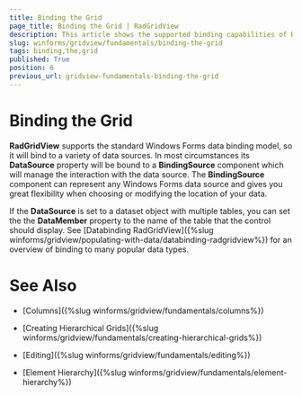 ```yaml
---
title: Binding the Grid
page_title: Binding the Grid | RadGridView
description: This article shows the supported binding capabilities of RadGridView.
slug: winforms/gridview/fundamentals/binding-the-grid
tags: binding,the,grid
published: True
position: 6
previous_url: gridview-fundamentals-binding-the-grid
---
```


# Binding the Grid


__RadGridView__ supports the standard Windows Forms data binding model, so it will bind to a variety of data sources. In most circumstances its __DataSource__ property will be bound to a __BindingSource__ component which will manage the interaction with the data source. The __BindingSource__ component can represent any Windows Forms data source and gives you great flexibility when choosing or modifying the location of your data.


If the __DataSource__ is set to a dataset object with multiple tables, you can set the the __DataMember__ property to the name of the table that the control should display. See [Databinding RadGridView]({%slug winforms/gridview/populating-with-data/databinding-radgridview%}) for an overview of binding to many popular data types.

# See Also
* [Columns]({%slug winforms/gridview/fundamentals/columns%})

* [Creating Hierarchical Grids]({%slug winforms/gridview/fundamentals/creating-hierarchical-grids%})

* [Editing]({%slug winforms/gridview/fundamentals/editing%})

* [Element Hierarchy]({%slug winforms/gridview/fundamentals/element-hierarchy%})


